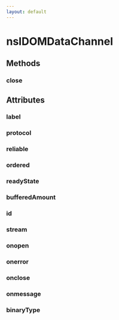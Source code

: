 ```yaml
---
layout: default
---
```


# nsIDOMDataChannel #

## Methods ##

### close ###

## Attributes ##

### label ###

### protocol ###

### reliable ###

### ordered ###

### readyState ###

### bufferedAmount ###

### id ###

### stream ###

### onopen ###

### onerror ###

### onclose ###

### onmessage ###

### binaryType ###
